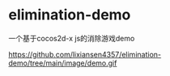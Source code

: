# elimination-demo
一个基于cocos2d-x js的消除游戏demo

https://github.com/lixiansen4357/elimination-demo/tree/main/image/demo.gif